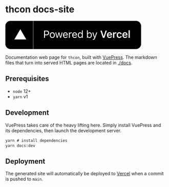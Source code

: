 # thcon docs-site
![Powered by Vercel](./docs/.vuepress/public/images/powered-by-vercel.svg)

Documentation web page for `thcon`, built with [VuePress](https://v2.vuepress.vuejs.org/).  The markdown files that turn into served HTML pages are located in [./docs](./docs).

## Prerequisites
* `node` 12+
* `yarn` v1

## Development
VuePress takes care of the heavy lifting here.  Simply install VuePress and its dependencies, then launch the development server.

```
yarn # install dependencies
yarn docs:dev
```

## Deployment
The generated site will automatically be deployed to [Vercel](https://vercel.com?utm_source=theme-controller&utm_campaign=oss) when a commit is pushed to `main`.
